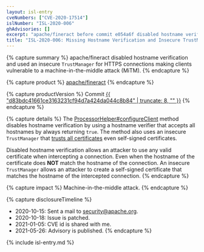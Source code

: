 ```yaml
---
layout: isl-entry
cveNumbers: ["CVE-2020-17514"]
islNumber: "ISL-2020-006"
ghAdvisories: []
excerpt: "apache/fineract before commit e054a6f disabled hostname verification and used an insecure `TrustManager` for HTTPS connections making clients vulnerable to a machine-in-the-middle attack (MiTM)."
title: "ISL-2020-006: Missing Hostname Verification and Insecure TrustManager in apache/fineract"
---
```


{% capture summary %}
apache/fineract disabled hostname verification and used an insecure `TrustManager` for HTTPS connections making clients vulnerable to a machine-in-the-middle attack (MiTM).
{% endcapture %}

{% capture product %}
[apache/fineract](https://github.com/apache/fineract)
{% endcapture %}

{% capture productVersion %}
Commit [{{ "d83bdc41661ce3163231cf94d7a424da044c8b84" | truncate: 8, "" }}](https://github.com/apache/fineract/commit/d83bdc41661ce3163231cf94d7a424da044c8b84)
{% endcapture %}

{% capture details %}
The [ProcessorHelper#configureClient](https://github.com/apache/fineract/blob/d83bdc41661ce3163231cf94d7a424da044c8b84/fineract-provider/src/main/java/org/apache/fineract/infrastructure/hooks/processor/ProcessorHelper.java#L76-L83) method disables hostname verification by using a hostname verifier that accepts all hostnames by always returning `true`. The method also uses an insecure `TrustManager` that [trusts all certificates](https://github.com/apache/fineract/blob/d83bdc41661ce3163231cf94d7a424da044c8b84/fineract-provider/src/main/java/org/apache/fineract/infrastructure/hooks/processor/ProcessorHelper.java#L51-L63) even self-signed certificates.

Disabled hostname verification allows an attacker to use any valid certificate when intercepting a connection. Even when the hostname of the certificate does **NOT** match the hostname of the connection.
An insecure `TrustManager` allows an attacker to create a self-signed certificate that matches the hostname of the intercepted connection.
{% endcapture %}

{% capture impact %}
Machine-in-the-middle attack.
{% endcapture %}

{% capture disclosureTimeline %}
- 2020-10-15: Sent a mail to security@apache.org.
- 2020-10-18: Issue is patched.
- 2021-01-05: CVE id is shared with me.
- 2021-05-26: Advisory is published.
{% endcapture %}

{% include isl-entry.md %}
